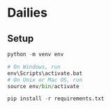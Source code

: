 # Dailies

## Setup 

```python
python -m venv env

# On Windows, run
env\Scripts\activate.bat
# On Unix or Mac OS, run
source env/bin/activate

pip install -r requirements.txt
```